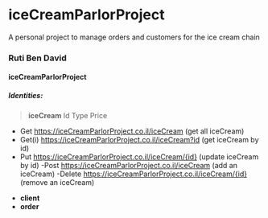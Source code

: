 # iceCreamParlorProject
A personal project to manage orders and customers for the ice cream chain
### Ruti Ben David
#### iceCreamParlorProject
##### Identities:
> __iceCream__ 
Id
Type
Price
- Get  https://iceCreamParlorProject.co.il/iceCream (get all iceCream)
- Get(i)  https://iceCreamParlorProject.co.il/iceCream?id (get iceCream by id)
- Put  https://iceCreamParlorProject.co.il/iceCream/{id} (update iceCream by id)
-Post   https://iceCreamParlorProject.co.il/iceCream (add an iceCream)
-Delete   https://iceCreamParlorProject.co.il/iceCream/{id} (remove an iceCream)

* __client__ 
* __order__ 

